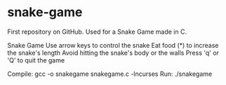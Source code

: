 # snake-game
First repository on GitHub. Used for a Snake Game made in C.

Snake Game
Use arrow keys to control the snake
Eat food (*) to increase the snake's length
Avoid hitting the snake's body or the walls
Press 'q' or 'Q' to quit the game

Compile: gcc -o snakegame snakegame.c -lncurses
Run: ./snakegame
